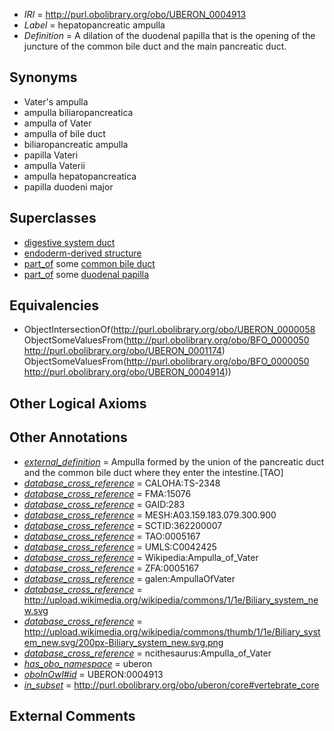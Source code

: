  * *IRI* = http://purl.obolibrary.org/obo/UBERON_0004913
 * *Label* = hepatopancreatic ampulla
 * *Definition* = A dilation of the duodenal papilla that is the opening of the juncture of the common bile duct and the main pancreatic duct.

## Synonyms

 * Vater's ampulla
 * ampulla biliaropancreatica
 * ampulla of Vater
 * ampulla of bile duct
 * biliaropancreatic ampulla
 * papilla Vateri
 * ampulla Vaterii
 * ampulla hepatopancreatica
 * papilla duodeni major

## Superclasses

 * [digestive system duct](../../UBERON/28/UBERON_0003928.md)
 * [endoderm-derived structure](../../UBERON/19/UBERON_0004119.md)
 * [part_of](../../BFO/50/BFO_0000050.md) some [common bile duct](../../UBERON/74/UBERON_0001174.md)
 * [part_of](../../BFO/50/BFO_0000050.md) some [duodenal papilla](../../UBERON/14/UBERON_0004914.md)

## Equivalencies

 * ObjectIntersectionOf(<http://purl.obolibrary.org/obo/UBERON_0000058> ObjectSomeValuesFrom(<http://purl.obolibrary.org/obo/BFO_0000050> <http://purl.obolibrary.org/obo/UBERON_0001174>) ObjectSomeValuesFrom(<http://purl.obolibrary.org/obo/BFO_0000050> <http://purl.obolibrary.org/obo/UBERON_0004914>))

## Other Logical Axioms


## Other Annotations

 * *[external_definition](../../UBPROP/01/UBPROP_0000001.md)* = Ampulla formed by the union of the pancreatic duct and the common bile duct where they enter the intestine.[TAO]
 * *[database_cross_reference](../../ef/oboInOwl#hasDbXref.md)* = CALOHA:TS-2348
 * *[database_cross_reference](../../ef/oboInOwl#hasDbXref.md)* = FMA:15076
 * *[database_cross_reference](../../ef/oboInOwl#hasDbXref.md)* = GAID:283
 * *[database_cross_reference](../../ef/oboInOwl#hasDbXref.md)* = MESH:A03.159.183.079.300.900
 * *[database_cross_reference](../../ef/oboInOwl#hasDbXref.md)* = SCTID:362200007
 * *[database_cross_reference](../../ef/oboInOwl#hasDbXref.md)* = TAO:0005167
 * *[database_cross_reference](../../ef/oboInOwl#hasDbXref.md)* = UMLS:C0042425
 * *[database_cross_reference](../../ef/oboInOwl#hasDbXref.md)* = Wikipedia:Ampulla_of_Vater
 * *[database_cross_reference](../../ef/oboInOwl#hasDbXref.md)* = ZFA:0005167
 * *[database_cross_reference](../../ef/oboInOwl#hasDbXref.md)* = galen:AmpullaOfVater
 * *[database_cross_reference](../../ef/oboInOwl#hasDbXref.md)* = http://upload.wikimedia.org/wikipedia/commons/1/1e/Biliary_system_new.svg
 * *[database_cross_reference](../../ef/oboInOwl#hasDbXref.md)* = http://upload.wikimedia.org/wikipedia/commons/thumb/1/1e/Biliary_system_new.svg/200px-Biliary_system_new.svg.png
 * *[database_cross_reference](../../ef/oboInOwl#hasDbXref.md)* = ncithesaurus:Ampulla_of_Vater
 * *[has_obo_namespace](../../ce/oboInOwl#hasOBONamespace.md)* = uberon
 * *[oboInOwl#id](../../id/oboInOwl#id.md)* = UBERON:0004913
 * *[in_subset](../../et/oboInOwl#inSubset.md)* = http://purl.obolibrary.org/obo/uberon/core#vertebrate_core

## External Comments

